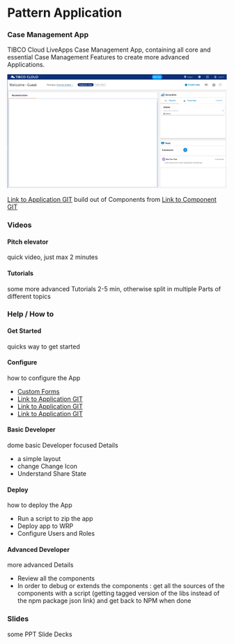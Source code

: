 # Pattern Application
### Case Management App
TIBCO Cloud LiveApps Case Management App, containing all core and essential Case Management Features to create more advanced Applications.

![alt-text](cm-app.png "Image")

[Link to Application GIT](https://github.com/TIBCOSoftware/TCSTK-case-manager-app/)  build out of Components from [Link to Component GIT](https://tibcosoftware.github.io/TCSToolkit/Angular/components/liveapps/live-apps-actions/Actions/)

### Videos 
#### Pitch elevator 
quick video, just max 2 minutes

#### Tutorials 
some more advanced Tutorials 2-5 min, otherwise split in multiple Parts of different topics

### Help / How to 
#### Get Started 
quicks way to get started

#### Configure 
how to configure the App

- [Custom Forms](/src/assets/config/customForms.md)
- [Link to Application GIT](https://github.com/TIBCOSoftware/TCSTK-case-manager-app/) 
- [Link to Application GIT](https://github.com/TIBCOSoftware/TCSTK-case-manager-app/) 
- [Link to Application GIT](https://github.com/TIBCOSoftware/TCSTK-case-manager-app/) 

#### Basic Developer
dome basic Developer focused Details 

- a simple layout 
- change Change Icon 
- Understand Share State

#### Deploy 
how to deploy the App

- Run a script to zip the app 
- Deploy app to WRP
- Configure Users and Roles

#### Advanced Developer
more advanced Details

- Review all the components 
- In order to debug or extends the components : get all the sources of the components with a script (getting tagged version of the libs instead of the npm package json link) and get back to NPM when done

### Slides
some PPT Slide Decks

